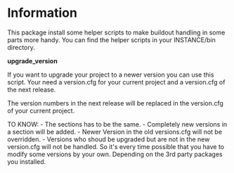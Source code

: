 Information
===========

This package install some helper scripts to make buildout handling in some parts more handy.
You can find the helper scripts in your INSTANCE/bin directory.


**upgrade_version**

If you want to upgrade your project to a newer version you can use this script.
Your need a version.cfg for your current project and a version.cfg of the next release.

The version numbers in the next release will be replaced in the version.cfg of your current
project.

TO KNOW:
    - The sections has to be the same.
    - Completely new versions in a section will be added.
    - Newer Version in the old versions.cfg will not be overridden.
    - Versions who shoud be upgraded but are not in the new version.cfg
      will not be handled. So it's every time possible that you have to modify
      some versions by your own. Depending on the 3rd party packages you installed.
